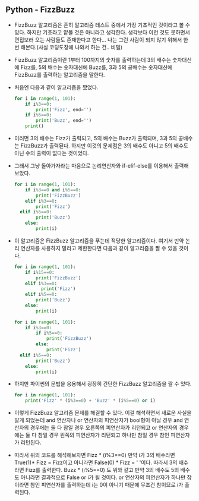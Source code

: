 ## Python - FizzBuzz

- FizzBuzz 알고리즘은 흔히 알고리즘 테스트 중에서 가장 기초적인 것이라고 볼 수 있다.
  하지만 기초라고 얕볼 것은 아니라고 생각한다.
  생각보다 이런 것도 못하면서 면접보러 오는 사람들도 존재한다고 한다...
  나는 그런 사람이 되지 않기 위해서 한 번 해본다.(사실 코딩도장에 나와서 하는 건.. 비밀)

- FizzBuzz 알고리즘이란 1부터 100까지의 숫자를 출력하는데
  3의 배수는 숫자대신에 Fizz를, 5의 배수는 숫자대신에 Buzz를, 3과 5의 공배수는 숫자대신에 FizzBuzz를
  출력하는 알고리즘을 말한다.

- 처음엔 다음과 같이 알고리즘을 짰었다.

  ```python
  for i in range(1, 101):
      if i%3==0:
          print('Fizz', end='')
      if i%5==0:
          print('Buzz', end='')
      print()
  ```

- 이러면 3의 배수는 Fizz가 출력되고, 5의 배수는 Buzz가 출력되며,
  3과 5의 공배수는 FizzBuzz가 출력된다.
  하지만 이것의 문제점은 3의 배수도 아니고 5의 배수도 아닌 수의 출력이 없다는 것이었다.

- 그래서 그냥 돌아가자라는 마음으로 논리연산자와 if-elif-else를 이용해서 출력해보았다.

  ```python
  for i in range(1, 101):
      if i%3==0 and i%5==0:
          print('FizzBuzz')
      elif i%3==0:
          print('Fizz')
  	elif i%5==0:
          print('Buzz')
      else:
          print(i)
  ```

- 이 알고리즘은 FizzBuzz 알고리즘을 푸는데 적당한 알고리즘이다.
  여기서 만약 논리 연산자를 사용하지 말라고 제한한다면 다음과 같이 알고리즘을 짤 수 있을 것이다.

  ```python
  for i in range(1, 101):
      if i%15==0:
          print('FizzBuzz')
      elif i%3==0:
         	print('Fizz')
      elif i%5==0:
          print('Buzz')
      else:
          print(i)
          
  for i in range(1, 101):
      if i%3==0:
          if i%5==0:
              print('FizzBuzz')
          else:
              print('Fizz')
  	elif i%5==0:
          print('Buzz')
      else:
          print(i)
  ```

- 하지만 파이썬의 문법을 응용해서 굉장히 간단한 FizzBuzz 알고리즘을 짤 수 있다.

  ```python
  for i in range(1, 101):
      print('Fizz' * (i%3==0) + 'Buzz' * (i%5==0) or i)
  ```

- 이렇게 FizzBuzz 알고리즘 문제를 해결할 수 있다.
  이걸 해석하면서 새로운 사실을 알게 되었는데
  and 연산자나 or 연산자의 피연산자가 bool형이 아닐 경우
  and 연산자의 경우에는 둘 다 참일 경우 오른쪽의 피연산자가 리턴되고
  or 연산자의 경우에는 둘 다 참일 경우 왼쪽의 피연산자가 리턴되고
  하나만 참일 경우 참인 피연산자가 리턴된다.

- 따라서 위의 코드를 해석해보자면
  Fizz * (i%3==0)
  만약 i가 3의 배수라면 True(1)* Fizz = Fizz이고
  아니라면 False(0) * Fizz = ' '이다.
  따라서 3의 배수라면 Fizz를 출력한다.
  Buzz * (i%5==0) 도 위와 같고
  만약 3의 배수도 5의 배수도 아니라면 결과적으로 False or i가 될 것이다.
  or 연산자의 피연산자가 하나만 참이라면 참인 피연산자를 출력하는데
  i는 0이 아니기 때문에 무조건 참이므로 i가 출력된다.
